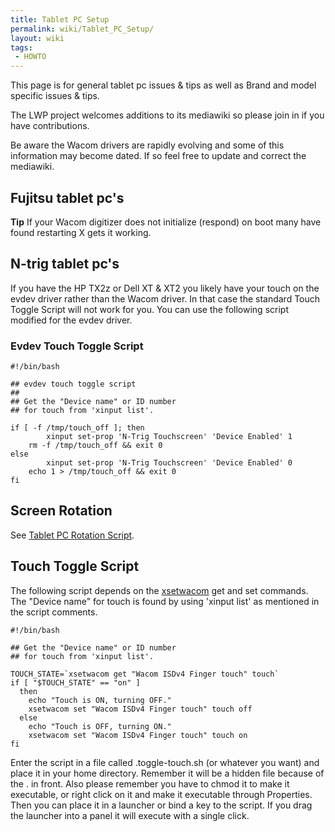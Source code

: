 ```yaml
---
title: Tablet PC Setup
permalink: wiki/Tablet_PC_Setup/
layout: wiki
tags:
 - HOWTO
---
```


This page is for general tablet pc issues & tips as well as Brand and
model specific issues & tips.

The LWP project welcomes additions to its mediawiki so please join in if
you have contributions.

Be aware the Wacom drivers are rapidly evolving and some of this
information may become dated. If so feel free to update and correct the
mediawiki.

Fujitsu tablet pc's
-------------------

**Tip** If your Wacom digitizer does not initialize (respond) on boot
many have found restarting X gets it working.

N-trig tablet pc's
------------------

If you have the HP TX2z or Dell XT & XT2 you likely have your touch on
the evdev driver rather than the Wacom driver. In that case the standard
Touch Toggle Script will not work for you. You can use the following
script modified for the evdev driver.

### Evdev Touch Toggle Script

    #!/bin/bash

    ## evdev touch toggle script
    ##
    ## Get the "Device name" or ID number
    ## for touch from 'xinput list'.

    if [ -f /tmp/touch_off ]; then
            xinput set-prop 'N-Trig Touchscreen' 'Device Enabled' 1
        rm -f /tmp/touch_off && exit 0
    else
            xinput set-prop 'N-Trig Touchscreen' 'Device Enabled' 0
        echo 1 > /tmp/touch_off && exit 0
    fi

Screen Rotation
---------------

See [Tablet PC Rotation
Script](/wiki/Rotation#Tablet_PC_Rotation_Script "wikilink").

Touch Toggle Script
-------------------

The following script depends on the [xsetwacom](xsetwacom "wikilink")
get and set commands. The "Device name" for touch is found by using
'xinput list' as mentioned in the script comments.

    #!/bin/bash

    ## Get the "Device name" or ID number
    ## for touch from 'xinput list'.

    TOUCH_STATE=`xsetwacom get "Wacom ISDv4 Finger touch" touch`
    if [ "$TOUCH_STATE" == "on" ]
      then
        echo "Touch is ON, turning OFF."
        xsetwacom set "Wacom ISDv4 Finger touch" touch off
      else
        echo "Touch is OFF, turning ON."
        xsetwacom set "Wacom ISDv4 Finger touch" touch on
    fi

Enter the script in a file called .toggle-touch.sh (or whatever you
want) and place it in your home directory. Remember it will be a hidden
file because of the . in front. Also please remember you have to chmod
it to make it executable, or right click on it and make it executable
through Properties. Then you can place it in a launcher or bind a key to
the script. If you drag the launcher into a panel it will execute with a
single click.
